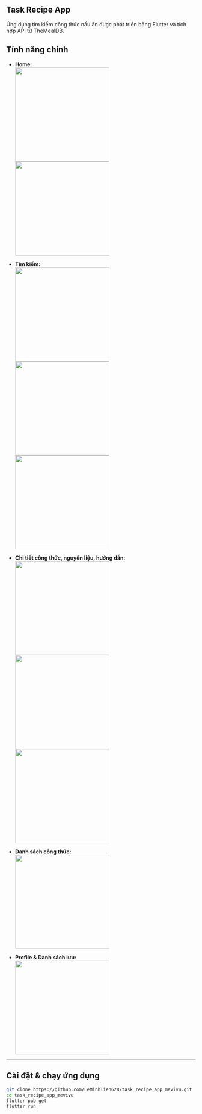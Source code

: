 ## Task Recipe App
Ứng dụng tìm kiếm công thức nấu ăn được phát triển bằng Flutter và tích hợp API từ TheMealDB.

## Tính năng chính

- **Home:**  
  <img src="https://github.com/user-attachments/assets/3621d503-972d-4eb2-b436-b8dbc25222ab" width="250" />
  <img src="https://github.com/user-attachments/assets/e5d5c9f9-bfe4-4fdc-9efc-38ffbe1b7508" width="250" />

- **Tìm kiếm:**  
  <img src="https://github.com/user-attachments/assets/7843ecf7-4188-4fb1-a348-bc2af84e7a37" width="250" />
  <img src="https://github.com/user-attachments/assets/5ce86e0b-2370-4fcc-9d60-6036f8c45f74" width="250" />
  <img src="https://github.com/user-attachments/assets/6f572f3c-5b3a-494a-af25-6931f3b96250" width="250" />

- **Chi tiết công thức, nguyên liệu, hướng dẫn:**  
  <img src="https://github.com/user-attachments/assets/7fb4df6d-e86b-423e-a459-ceb913083a27" width="250" />
  <img src="https://github.com/user-attachments/assets/3da010fa-1519-46b7-b82f-9e55b3acd906" width="250" />
  <img src="https://github.com/user-attachments/assets/0199d927-58d9-4f76-a766-02184fd402c9" width="250" />

- **Danh sách công thức:**  
  <img src="https://github.com/user-attachments/assets/9e252815-a53d-4084-8419-881a57e1b133" width="250" />

- **Profile & Danh sách lưu:**  
  <img src="https://github.com/user-attachments/assets/3c6fe02e-4ed1-4ed0-872f-127f08aa1f50" width="250" />

---

## Cài đặt & chạy ứng dụng

```bash
git clone https://github.com/LeMinhTien628/task_recipe_app_mevivu.git
cd task_recipe_app_mevivu
flutter pub get
flutter run
